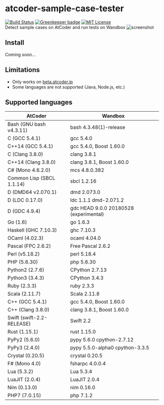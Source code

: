 # atcoder-sample-case-tester

[![Build Status](https://travis-ci.org/prince0203/atcoder-sample-case-tester.svg?branch=master)](https://travis-ci.org/prince0203/atcoder-sample-case-tester)
[![Greenkeeper badge](https://badges.greenkeeper.io/prince0203/atcoder-sample-case-tester.svg)](https://greenkeeper.io/)
[![MIT License](https://img.shields.io/badge/license-MIT-brightgreen.svg?style=flat)](LICENSE)  
Detect sample cases on AtCoder and run tests on Wandbox
![screenshot](img/screenshot.gif)

## Install

Coming soon...

## Limitations

- Only works on [beta.atcoder.jp](https://beta.atcoder.jp/)
- Some languages are not supported (Java, Node.js, etc.)

## Supported languages

| AtCoder                   | Wandbox                                |
|---------------------------|----------------------------------------|
| Bash (GNU bash v4.3.11)   | bash 4.3.48(1)-release                 |
| C (GCC 5.4.1)             | gcc 5.4.0                              |
| C++14 (GCC 5.4.1)         | gcc 5.4.0, Boost 1.60.0                |
| C (Clang 3.8.0)           | clang 3.8.1                            |
| C++14 (Clang 3.8.0)       | clang 3.8.1, Boost 1.60.0              |
| C# (Mono 4.6.2.0)         | mcs 4.8.0.382                          |
| Common Lisp (SBCL 1.1.14) | sbcl 1.2.16                            |
| D (DMD64 v2.070.1)        | dmd 2.073.0                            |
| D (LDC 0.17.0)            | ldc 1.1.1 dmd-2.071.2                  |
| D (GDC 4.9.4)             | gdc HEAD 9.0.0 20180528 (experimental) |
| Go (1.6)                  | go 1.6.3                               |
| Haskell (GHC 7.10.3)      | ghc 7.10.3                             |
| OCaml (4.02.3)            | ocaml 4.04.0                           |
| Pascal (FPC 2.6.2)        | Free Pascal 2.6.2                      |
| Perl (v5.18.2)            | perl 5.18.4                            |
| PHP (5.6.30)              | php 5.6.30                             |
| Python2 (2.7.6)           | CPython 2.7.13                         |
| Python3 (3.4.3)           | CPython 3.4.3                          |
| Ruby (2.3.3)              | ruby 2.3.3                             |
| Scala (2.11.7)            | Scala 2.11.8                           |
| C++ (GCC 5.4.1)           | gcc 5.4.0, Boost 1.60.0                |
| C++ (Clang 3.8.0)         | clang 3.8.1, Boost 1.60.0              |
| Swift (swift-2.2-RELEASE) | Swift 2.2                              |
| Rust (1.15.1)             | rust 1.15.0                            |
| PyPy2 (5.6.0)             | pypy 5.6.0 cpython-2.7.12              |
| PyPy3 (2.4.0)             | pypy 5.5.0-alpha0 cpython-3.3.5        |
| Crystal (0.20.5)          | crystal 0.20.5                         |
| F# (Mono 4.0)             | fsharpc 4.0.0.4                        |
| Lua (5.3.2)               | Lua 5.3.4                              |
| LuaJIT (2.0.4)            | LuaJIT 2.0.4                           |
| Nim (0.13.0)              | nim 0.16.0                             |
| PHP7 (7.0.15)             | php 7.1.2                              |
